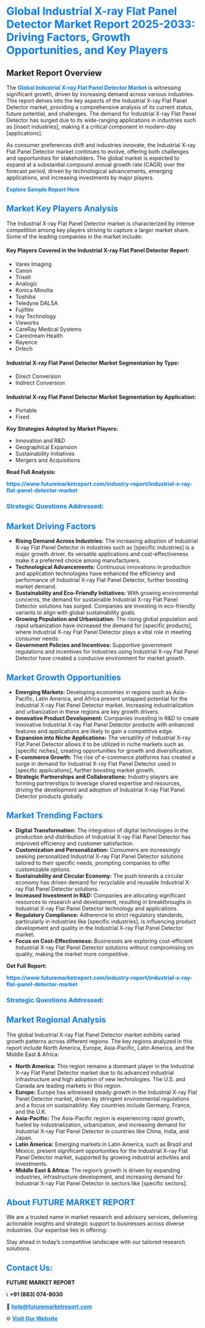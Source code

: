 <h1 style="color: #007BFF;">Global Industrial X-ray Flat Panel Detector Market Report 2025-2033: Driving Factors, Growth Opportunities, and Key Players</h1>

<section id="overview">
<h2>Market Report Overview</h2>
<p>The <a href="https://www.futuremarketreport.com/industry-report/industrial-x-ray-flat-panel-detector-market" style="color: #007BFF; text-decoration: none;"><strong>Global Industrial X-ray Flat Panel Detector Market</strong></a> is witnessing significant growth, driven by increasing demand across various industries. This report delves into the key aspects of the Industrial X-ray Flat Panel Detector market, providing a comprehensive analysis of its current status, future potential, and challenges. The demand for Industrial X-ray Flat Panel Detector has surged due to its wide-ranging applications in industries such as [insert industries], making it a critical component in modern-day [applications].</p>
<p>As consumer preferences shift and industries innovate, the Industrial X-ray Flat Panel Detector market continues to evolve, offering both challenges and opportunities for stakeholders. The global market is expected to expand at a substantial compound annual growth rate (CAGR) over the forecast period, driven by technological advancements, emerging applications, and increasing investments by major players.</p>
</section>

<section id="overview">
<p><a href="https://www.futuremarketreport.com/request-sample/reportId=40566" style="color: #007BFF; text-decoration: none;"><strong>Explore Sample Report Here</strong></a></p>
</section>

<section id="key-players">
<h2 style="color: #007BFF;">Market Key Players Analysis</h2>
<p>The Industrial X-ray Flat Panel Detector market is characterized by intense competition among key players striving to capture a larger market share. Some of the leading companies in the market include:</p>
<h4>Key Players Covered in the Industrial X-ray Flat Panel Detector Report:</h4>
<ul><li>Varex Imaging</li><li>Canon</li><li>Trixell</li><li>Analogic</li><li>Konica Minolta</li><li>Toshiba</li><li>Teledyne DALSA</li><li>Fujifilm</li><li>Iray Technology</li><li>Vieworks</li><li>CareRay Medical Systems</li><li>Carestream Health</li><li>Rayence</li><li>Drtech</li></ul>
<h4>Industrial X-ray Flat Panel Detector Market Segmentation by Type:</h4>
<ul><li>Direct Conversion</li><li>Indirect Conversion</li></ul>

<h4>Industrial X-ray Flat Panel Detector Market Segmentation by Application:</h4>
<ul><li>Portable</li><li>Fixed</li></ul>
<p><strong>Key Strategies Adopted by Market Players:</strong></p>
<ul>
<li>Innovation and R&D</li>
<li>Geographical Expansion</li>
<li>Sustainability Initiatives</li>
<li>Mergers and Acquisitions</li>
</ul>
</section>

<section>
<p><strong>Read Full Analysis: </strong></p><a href="https://www.futuremarketreport.com/industry-report/industrial-x-ray-flat-panel-detector-market" style="color: #007BFF; text-decoration: none;"><strong>https://www.futuremarketreport.com/industry-report/industrial-x-ray-flat-panel-detector-market</strong></a>
<h3 style="color: #007BFF;">Strategic Questions Addressed:</h3>
</section>

<section id="driving-factors">
<h2 style="color: #007BFF;">Market Driving Factors</h2>
<ul>
<li><strong>Rising Demand Across Industries:</strong> The increasing adoption of Industrial X-ray Flat Panel Detector in industries such as [specific industries] is a major growth driver. Its versatile applications and cost-effectiveness make it a preferred choice among manufacturers.</li>
<li><strong>Technological Advancements:</strong> Continuous innovations in production and application technologies have enhanced the efficiency and performance of Industrial X-ray Flat Panel Detector, further boosting market demand.</li>
<li><strong>Sustainability and Eco-Friendly Initiatives:</strong> With growing environmental concerns, the demand for sustainable Industrial X-ray Flat Panel Detector solutions has surged. Companies are investing in eco-friendly variants to align with global sustainability goals.</li>
<li><strong>Growing Population and Urbanization:</strong> The rising global population and rapid urbanization have increased the demand for [specific products], where Industrial X-ray Flat Panel Detector plays a vital role in meeting consumer needs.</li>
<li><strong>Government Policies and Incentives:</strong> Supportive government regulations and incentives for industries using Industrial X-ray Flat Panel Detector have created a conducive environment for market growth.</li>
</ul>
</section>

<section id="growth-opportunities">
<h2 style="color: #007BFF;">Market Growth Opportunities</h2>
<ul>
<li><strong>Emerging Markets:</strong> Developing economies in regions such as Asia-Pacific, Latin America, and Africa present untapped potential for the Industrial X-ray Flat Panel Detector market. Increasing industrialization and urbanization in these regions are key growth drivers.</li>
<li><strong>Innovative Product Development:</strong> Companies investing in R&D to create innovative Industrial X-ray Flat Panel Detector products with enhanced features and applications are likely to gain a competitive edge.</li>
<li><strong>Expansion into Niche Applications:</strong> The versatility of Industrial X-ray Flat Panel Detector allows it to be utilized in niche markets such as [specific niches], creating opportunities for growth and diversification.</li>
<li><strong>E-commerce Growth:</strong> The rise of e-commerce platforms has created a surge in demand for Industrial X-ray Flat Panel Detector used in [specific applications], further boosting market growth.</li>
<li><strong>Strategic Partnerships and Collaborations:</strong> Industry players are forming partnerships to leverage shared expertise and resources, driving the development and adoption of Industrial X-ray Flat Panel Detector products globally.</li>
</ul>
</section>

<section id="trending-factors">
<h2 style="color: #007BFF;">Market Trending Factors</h2>
<ul>
<li><strong>Digital Transformation:</strong> The integration of digital technologies in the production and distribution of Industrial X-ray Flat Panel Detector has improved efficiency and customer satisfaction.</li>
<li><strong>Customization and Personalization:</strong> Consumers are increasingly seeking personalized Industrial X-ray Flat Panel Detector solutions tailored to their specific needs, prompting companies to offer customizable options.</li>
<li><strong>Sustainability and Circular Economy:</strong> The push towards a circular economy has driven demand for recyclable and reusable Industrial X-ray Flat Panel Detector solutions.</li>
<li><strong>Increased Investment in R&D:</strong> Companies are allocating significant resources to research and development, resulting in breakthroughs in Industrial X-ray Flat Panel Detector technology and applications.</li>
<li><strong>Regulatory Compliance:</strong> Adherence to strict regulatory standards, particularly in industries like [specific industries], is influencing product development and quality in the Industrial X-ray Flat Panel Detector market.</li>
<li><strong>Focus on Cost-Effectiveness:</strong> Businesses are exploring cost-efficient Industrial X-ray Flat Panel Detector solutions without compromising on quality, making the market more competitive.</li>
</ul>
</section>

<section>
<p><strong>Get Full Report: </strong></p><a href="https://www.futuremarketreport.com/industry-report/industrial-x-ray-flat-panel-detector-market" style="color: #007BFF; text-decoration: none;"><strong>https://www.futuremarketreport.com/industry-report/industrial-x-ray-flat-panel-detector-market</strong></a>
<h3 style="color: #007BFF;">Strategic Questions Addressed:</h3>
</section>


<section id="regional-analysis">
<h2 style="color: #007BFF;">Market Regional Analysis</h2>
<p>The global Industrial X-ray Flat Panel Detector market exhibits varied growth patterns across different regions. The key regions analyzed in this report include North America, Europe, Asia-Pacific, Latin America, and the Middle East & Africa:</p>
<ul>
<li><strong>North America:</strong> This region remains a dominant player in the Industrial X-ray Flat Panel Detector market due to its advanced industrial infrastructure and high adoption of new technologies. The U.S. and Canada are leading markets in this region.</li>
<li><strong>Europe:</strong> Europe has witnessed steady growth in the Industrial X-ray Flat Panel Detector market, driven by stringent environmental regulations and a focus on sustainability. Key countries include Germany, France, and the U.K.</li>
<li><strong>Asia-Pacific:</strong> The Asia-Pacific region is experiencing rapid growth, fueled by industrialization, urbanization, and increasing demand for Industrial X-ray Flat Panel Detector in countries like China, India, and Japan.</li>
<li><strong>Latin America:</strong> Emerging markets in Latin America, such as Brazil and Mexico, present significant opportunities for the Industrial X-ray Flat Panel Detector market, supported by growing industrial activities and investments.</li>
<li><strong>Middle East & Africa:</strong> The region’s growth is driven by expanding industries, infrastructure development, and increasing demand for Industrial X-ray Flat Panel Detector in sectors like [specific sectors].</li>
</ul>
</section>

<footer>
<h2 style="color: #007BFF;">About FUTURE MARKET REPORT</h2>
<p>We are a trusted name in market research and advisory services, delivering actionable insights and strategic support to businesses across diverse industries. Our expertise lies in offering:</p>

<p>Stay ahead in today’s competitive landscape with our tailored research solutions.</p>

<h2 style="color: #007BFF;">Contact Us:</h2>
<p><strong>FUTURE MARKET REPORT</strong></p>
<p>📞 <strong>+91 (883) 074-8030</strong></p>
<p>📧 <strong><a href="mailto:help@futuremarketreport.com" style="color: #007BFF;">help@futuremarketreport.com</a></strong></p>
<p>🌐 <strong><a href="https://www.futuremarketreport.com/" style="color: #007BFF;">Visit Our Website</a></strong></p>
</footer>